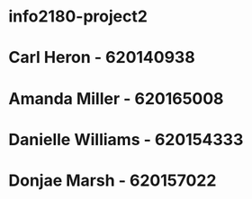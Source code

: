 # info2180-project2
# Carl Heron - 620140938
# Amanda Miller - 620165008
# Danielle Williams - 620154333
# Donjae Marsh - 620157022
